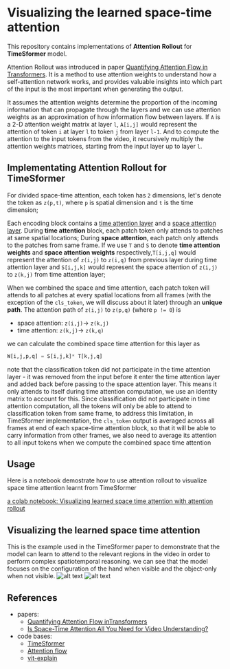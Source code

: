 # Visualizing the learned space-time attention 

This repository contains implementations of __Attention Rollout__ for __TimeSformer__ model. 

Attention Rollout was introduced in paper [Quantifying Attention Flow in Transformers](https://arxiv.org/abs/2005.00928). It is a method to use attention weights to understand how a self-attention network works, and provides valuable insights into which part of the input is the most important when generating the output. 


It assumes the attention weights determine the proportion of the incoming information that can propagate through the layers and we can use attention weights as an approximation of how information flow between layers. If `A` is a 2-D attention weight matrix at layer `l`, `A[i,j]` would represent the attention of token `i` at layer `l` to token `j` from layer `l-1`. And to compute the attention to the input tokens from the video, it recursively multiply the attention weights matrices, starting from the input layer up to layer `l`.

## Implementating Attention Rollout for TimeSformer

For divided space-time attention, each token has `2` dimensions,  let's denote the token as `z(p,t)`, where `p` is spatial dimension and  `t` is the time dimension; 

Each encoding block contains a <u>time attention layer</u> and a <u>space attention layer</u>. During __time attention__ block, each patch token only attends to patches at same spatial locations; During __space attention__, each patch only attends to the patches from same frame. If we use `T` and `S` to denote __time attention weights__ and __space attention weights__ respectively,`T[i,j,q]` would represent the attention of `z(i,j)` to `z(i,q)` from previous layer during time attention layer and `S[i,j,k]` would represent the space attention of `z(i,j)` to `z(k,j)` from time attention layer;

When we combined the space and time attention, each patch token will attends to all patches at every spatial locations from all frames (with the exception of the `cls_token`, we will discuss about it later) through an __unique path__. The attention path of `z(i,j)` to `z(p,q)` (where `p != 0`) is 
* space attention: `z(i,j)`-> `z(k,j)` 
* time attention: `z(k,j)`-> `z(k,q)`

we can calculate the combined space time attention for this layer as 
```python
W[i,j,p,q] = S[i,j,k]* T[k,j,q]
```

note that the classification token did not participate in the time attention layer - it was removed from the input before it enter the time attention layer and added back before passing to the space attention layer. This means it only attends to itself during time attention computation, we use an identity matrix to account for this. Since classification did not participate in time attention computation, all the tokens will only be able to attend to classification token from same frame, to address this limitation, in TimeSformer implementation, the `cls_token` output is averaged across all frames at end of each space-time attention block, so that it will be able to carry information from other frames, we also need to average its attention to all input tokens when we compute the combined space time attention

## Usage

Here is a notebook demostrate how to use attention rollout to visualize space time attention learnt from TimeSformer


[a colab notebook: Visualizing learned space time attention with attention rollout](https://colab.research.google.com/github/yiyixuxu/TimesFormer_rolled_attention/blob/main/visualizing_space_time_attention.ipynb)

## Visualizing the learned space time attention

This is the example used in the TimeSformer paper to demonstrate that the model can learn to attend to the
relevant regions in the video in order to perform complex spatiotemporal reasoning. we can see that
the model focuses on the configuration of the hand when visible and the object-only when not visible.
![alt text](https://github.com/yiyixuxu/TimesFormer_rolled_attention/blob/6f3bce9fdb35ab6178b15a27b1d7b493ae69d9aa/img.png?raw=true)
![alt text](https://github.com/yiyixuxu/TimesFormer_rolled_attention/blob/6f3bce9fdb35ab6178b15a27b1d7b493ae69d9aa/mask.png?raw=true)




## References
* papers:
  * [Quantifying Attention Flow inTransformers](https://arxiv.org/abs/2005.00928)
  * [Is Space-Time Attention All You Need for Video Understanding?](https://arxiv.org/pdf/2102.05095.pdf)
* code bases:
  * [TimeSformer](https://github.com/yiyixuxu/TimeSformer)
  * [Attention flow](https://github.com/samiraabnar/attention_flow#readme)
  * [vit-explain](https://github.com/jacobgil/vit-explain/blob/main/Readme.md)
